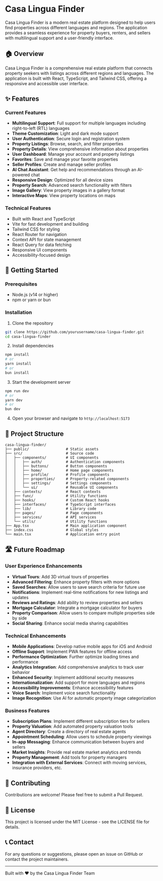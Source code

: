 # Casa Lingua Finder

Casa Lingua Finder is a modern real estate platform designed to help users find properties across different languages and regions. The application provides a seamless experience for property buyers, renters, and sellers with multilingual support and a user-friendly interface.

## 🏠 Overview

Casa Lingua Finder is a comprehensive real estate platform that connects property seekers with listings across different regions and languages. The application is built with React, TypeScript, and Tailwind CSS, offering a responsive and accessible user interface.

## ✨ Features

### Current Features

- **Multilingual Support**: Full support for multiple languages including right-to-left (RTL) languages
- **Theme Customization**: Light and dark mode support
- **User Authentication**: Secure login and registration system
- **Property Listings**: Browse, search, and filter properties
- **Property Details**: View comprehensive information about properties
- **User Dashboard**: Manage your account and property listings
- **Favorites**: Save and manage your favorite properties
- **Seller Profiles**: Create and manage seller profiles
- **AI Chat Assistant**: Get help and recommendations through an AI-powered chat
- **Responsive Design**: Optimized for all device sizes
- **Property Search**: Advanced search functionality with filters
- **Image Gallery**: View property images in a gallery format
- **Interactive Maps**: View property locations on maps

### Technical Features

- Built with React and TypeScript
- Vite for fast development and building
- Tailwind CSS for styling
- React Router for navigation
- Context API for state management
- React Query for data fetching
- Responsive UI components
- Accessibility-focused design

## 🚀 Getting Started

### Prerequisites

- Node.js (v14 or higher)
- npm or yarn or bun

### Installation

1. Clone the repository
```bash
git clone https://github.com/yourusername/casa-lingua-finder.git
cd casa-lingua-finder
```

2. Install dependencies
```bash
npm install
# or
yarn install
# or
bun install
```

3. Start the development server
```bash
npm run dev
# or
yarn dev
# or
bun dev
```

4. Open your browser and navigate to `http://localhost:5173`

## 🔧 Project Structure

```
casa-lingua-finder/
├── public/                 # Static assets
├── src/                    # Source code
│   ├── components/         # UI components
│   │   ├── auth/           # Authentication components
│   │   ├── buttons/        # Button components
│   │   ├── home/           # Home page components
│   │   ├── profile/        # Profile components
│   │   ├── properties/     # Property-related components
│   │   ├── settings/       # Settings components
│   │   └── ui/             # Reusable UI components
│   ├── contexts/           # React contexts
│   ├── func/               # Utility functions
│   ├── hooks/              # Custom React hooks
│   ├── interfaces/         # TypeScript interfaces
│   ├── lib/                # Library code
│   ├── pages/              # Page components
│   ├── services/           # API services
│   └── utils/              # Utility functions
├── App.tsx                 # Main application component
├── index.css               # Global styles
└── main.tsx                # Application entry point
```

## 🛣️ Future Roadmap

### User Experience Enhancements

- **Virtual Tours**: Add 3D virtual tours of properties
- **Advanced Filtering**: Enhance property filters with more options
- **Saved Searches**: Allow users to save search criteria for future use
- **Notifications**: Implement real-time notifications for new listings and updates
- **Reviews and Ratings**: Add ability to review properties and sellers
- **Mortgage Calculator**: Integrate a mortgage calculator for buyers
- **Property Comparison**: Allow users to compare multiple properties side by side
- **Social Sharing**: Enhance social media sharing capabilities

### Technical Enhancements

- **Mobile Applications**: Develop native mobile apps for iOS and Android
- **Offline Support**: Implement PWA features for offline access
- **Performance Optimization**: Further optimize loading times and performance
- **Analytics Integration**: Add comprehensive analytics to track user behavior
- **Enhanced Security**: Implement additional security measures
- **Internationalization**: Add support for more languages and regions
- **Accessibility Improvements**: Enhance accessibility features
- **Voice Search**: Implement voice search functionality
- **Image Recognition**: Use AI for automatic property image categorization

### Business Features

- **Subscription Plans**: Implement different subscription tiers for sellers
- **Property Valuation**: Add automated property valuation tools
- **Agent Directory**: Create a directory of real estate agents
- **Appointment Scheduling**: Allow users to schedule property viewings
- **In-app Messaging**: Enhance communication between buyers and sellers
- **Market Insights**: Provide real estate market analytics and trends
- **Property Management**: Add tools for property managers
- **Integration with External Services**: Connect with moving services, insurance providers, etc.

## 🤝 Contributing

Contributions are welcome! Please feel free to submit a Pull Request.

## 📝 License

This project is licensed under the MIT License - see the LICENSE file for details.

## 📞 Contact

For any questions or suggestions, please open an issue on GitHub or contact the project maintainers.

---

Built with ❤️ by the Casa Lingua Finder Team
